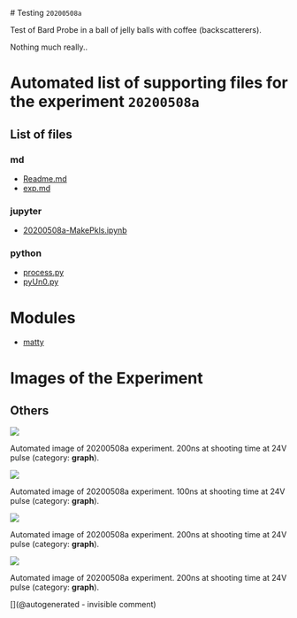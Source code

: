 # Testing `20200508a`

Test of Bard Probe in a ball of jelly balls with coffee (backscatterers).

Nothing much really..

# Automated list of supporting files for the __experiment `20200508a`__

## List of files

### md

* [Readme.md](/matty/20200508a/Readme.md)
* [exp.md](/matty/20200508a/exp.md)


### jupyter

* [20200508a-MakePkls.ipynb](/matty/20200508a/20200508a-MakePkls.ipynb)


### python

* [process.py](/matty/20200508a/process.py)
* [pyUn0.py](/matty/20200508a/pyUn0.py)





# Modules

* [matty](/matty/)




# Images of the Experiment

## Others

![](/matty/20200508a/images/20200508a-3.jpg)

Automated image of 20200508a experiment. 200ns at shooting time at 24V pulse (category: __graph__).

![](/matty/20200508a/images/20200508a-4.jpg)

Automated image of 20200508a experiment. 100ns at shooting time at 24V pulse (category: __graph__).

![](/matty/20200508a/images/20200508a-2.jpg)

Automated image of 20200508a experiment. 200ns at shooting time at 24V pulse (category: __graph__).

![](/matty/20200508a/images/20200508a-1.jpg)

Automated image of 20200508a experiment. 200ns at shooting time at 24V pulse (category: __graph__).










[](@autogenerated - invisible comment)